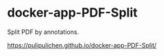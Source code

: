 # docker-app-PDF-Split
Split PDF by annotations.

https://pulipulichen.github.io/docker-app-PDF-Split/